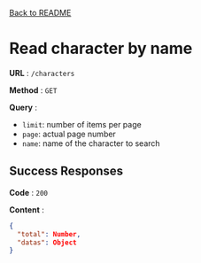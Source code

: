 [Back to README](../README.md)

# Read character by name

**URL** : `/characters`

**Method** : `GET`

**Query** :

- `limit`: number of items per page
- `page`: actual page number
- `name`: name of the character to search

## Success Responses

**Code** : `200`

**Content** :

```json
{
  "total": Number,
  "datas": Object
}
```
